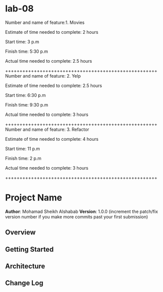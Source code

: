 # lab-08

Number and name of feature:1. Movies

Estimate of time needed to complete: 2 hours

Start time: 3 p.m

Finish time: 5:30 p.m

Actual time needed to complete: 2.5 hours

+++++++++++++++++++++++++++++++++++++++++++++++++++++
Number and name of feature: 2. Yelp

Estimate of time needed to complete: 2.5 hours

Start time: 6:30 p.m

Finish time: 9:30 p.m

Actual time needed to complete: 3 hours

+++++++++++++++++++++++++++++++++++++++++++++++++++++
Number and name of feature: 3. Refactor

Estimate of time needed to complete: 4 hours

Start time: 11 p.m

Finish time: 2 p.m

Actual time needed to complete: 3 hours

+++++++++++++++++++++++++++++++++++++++++++++++++++++


# Project Name

**Author**: Mohamad Sheikh Alshabab
**Version**: 1.0.0 (increment the patch/fix version number if you make more commits past your first submission)

## Overview
<!-- Provide a high level overview of what this application is and why you are building it, beyond the fact that it's an assignment for this class. (i.e. What's your problem domain?) -->

## Getting Started
<!-- What are the steps that a user must take in order to build this app on their own machine and get it running? -->

## Architecture
<!-- Provide a detailed description of the application design. What technologies (languages, libraries, etc) you're using, and any other relevant design information. -->

## Change Log
<!-- Use this area to document the iterative changes made to your application as each feature is successfully implemented. Use time stamps. Here's an examples:

01-01-2001 4:59pm - Application now has a fully-functional express server, with a GET route for the location resource.

## Credits and Collaborations
<!-- Give credit (and a link) to other people or resources that helped you build this application. -->